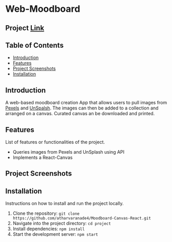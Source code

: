# Web-Moodboard

## Project [Link](https://image-moodboard.vercel.app/)

## Table of Contents

- [Introduction](#introduction)
- [Features](#features)
- [Project Screenshots](#demo)
- [Installation](#installation)

## Introduction

A web-based moodboard creation App that allows users to pull images from [Pexels](https://www.pexels.com/) and [UnSpalsh](https://unsplash.com/). The images can then be added to a collection and arranged on a canvas. Curated canvas an be downloaded and printed.

## Features

List of features or functionalities of the project.

- Queries images from Pexels and UnSplash using API
- Implements a React-Canvas 

## Project Screenshots

## Installation

Instructions on how to install and run the project locally.

1. Clone the repository: `git clone https://github.com/atharvaranade4/Moodboard-Canvas-React.git`
2. Navigate into the project directory: `cd project`
3. Install dependencies: `npm install`
4. Start the development server: `npm start`
